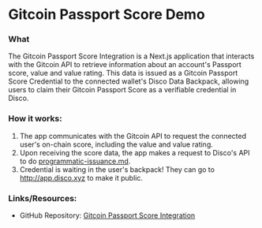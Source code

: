 # Gitcoin Passport Score Demo

### What

The Gitcoin Passport Score Integration is a Next.js application that interacts with the Gitcoin API to retrieve information about an account's Passport score, value and value rating. This data is issued as a Gitcoin Passport Score Credential to the connected wallet's Disco Data Backpack, allowing users to claim their Gitcoin Passport Score as a verifiable credential in Disco.

### **How it works:**

1. The app communicates with the Gitcoin API to request the connected user's on-chain score, including the value and value rating.
2. Upon receiving the score data, the app makes a request to Disco's API to do [programmatic-issuance.md](../../../for-builders/api-endpoints/programmatic-issuance.md "mention").
3. Credential is waiting in the user's backpack! They can go to http://app.disco.xyz to make it public.

### **Links/Resources:**&#x20;

* GitHub Repository: [Gitcoin Passport Score Integration](https://github.com/discoxyz/disco-gitcoin-passport-score)
